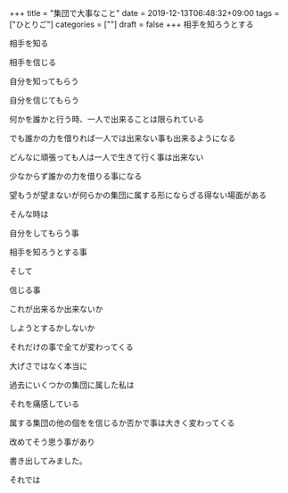 +++
title = "集団で大事なこと"
date = 2019-12-13T06:48:32+09:00
tags = ["ひとりご"]
categories = [""]
draft = false
+++
相手を知ろうとする

相手を知る

相手を信じる

自分を知ってもらう

自分を信じてもらう

何かを誰かと行う時、一人で出来ることは限られている

でも誰かの力を借りれば一人では出来ない事も出来るようになる

どんなに頑張っても人は一人で生きて行く事は出来ない

少なからず誰かの力を借りる事になる

望もうが望まないが何らかの集団に属する形にならざる得ない場面がある

そんな時は

自分をしてもらう事

相手を知ろうとする事

そして

信じる事

これが出来るか出来ないか

しようとするかしないか

それだけの事で全てが変わってくる

大げさではなく本当に

過去にいくつかの集団に属した私は

それを痛感している

属する集団の他の個をを信じるか否かで事は大きく変わってくる

改めてそう思う事があり

書き出してみました。

それでは
